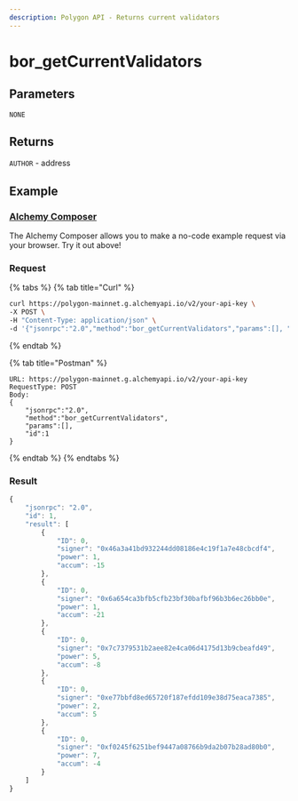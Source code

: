 ```yaml
---
description: Polygon API - Returns current validators
---
```


# bor\_getCurrentValidators

## Parameters

`NONE`

## Returns

`AUTHOR` - address

## Example

### [Alchemy Composer](https://composer.alchemyapi.io/?composer\_state=%7B%22chain%22%3A2%2C%22network%22%3A401%2C%22methodName%22%3A%22bor\_getCurrentValidators%22%2C%22paramValues%22%3A%5B%5D%7D)

The Alchemy Composer allows you to make a no-code example request via your browser. Try it out above!

### Request

{% tabs %}
{% tab title="Curl" %}
```bash
curl https://polygon-mainnet.g.alchemyapi.io/v2/your-api-key \
-X POST \
-H "Content-Type: application/json" \
-d '{"jsonrpc":"2.0","method":"bor_getCurrentValidators","params":[], "id":1}'
```
{% endtab %}

{% tab title="Postman" %}
```http
URL: https://polygon-mainnet.g.alchemyapi.io/v2/your-api-key
RequestType: POST
Body: 
{
    "jsonrpc":"2.0",
    "method":"bor_getCurrentValidators",
    "params":[],
    "id":1
}
```
{% endtab %}
{% endtabs %}

### Result

```javascript
{
    "jsonrpc": "2.0",
    "id": 1,
    "result": [
        {
            "ID": 0,
            "signer": "0x46a3a41bd932244dd08186e4c19f1a7e48cbcdf4",
            "power": 1,
            "accum": -15
        },
        {
            "ID": 0,
            "signer": "0x6a654ca3bfb5cfb23bf30bafbf96b3b6ec26bb0e",
            "power": 1,
            "accum": -21
        },
        {
            "ID": 0,
            "signer": "0x7c7379531b2aee82e4ca06d4175d13b9cbeafd49",
            "power": 5,
            "accum": -8
        },
        {
            "ID": 0,
            "signer": "0xe77bbfd8ed65720f187efdd109e38d75eaca7385",
            "power": 2,
            "accum": 5
        },
        {
            "ID": 0,
            "signer": "0xf0245f6251bef9447a08766b9da2b07b28ad80b0",
            "power": 7,
            "accum": -4
        }
    ]
}
```

###
